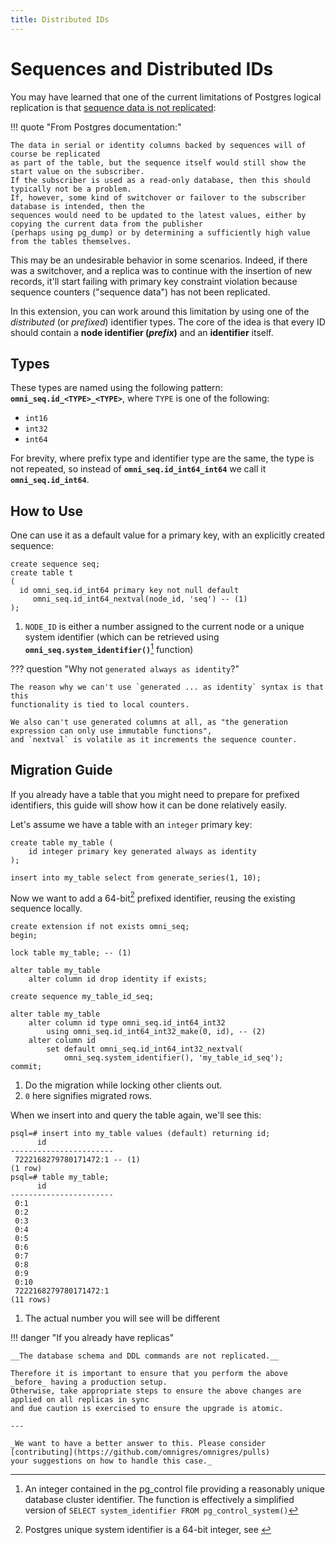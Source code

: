 ```yaml
---
title: Distributed IDs
---
```


<!-- @formatter:off -->
# Sequences and Distributed IDs

You may have learned that one of the current limitations of Postgres logical replication is
that [sequence data is not replicated](https://www.postgresql.org/docs/current/logical-replication-restrictions.html):

!!! quote "From Postgres documentation:"
    
    The data in serial or identity columns backed by sequences will of course be replicated
    as part of the table, but the sequence itself would still show the start value on the subscriber. 
    If the subscriber is used as a read-only database, then this should typically not be a problem. 
    If, however, some kind of switchover or failover to the subscriber database is intended, then the
    sequences would need to be updated to the latest values, either by copying the current data from the publisher 
    (perhaps using pg_dump) or by determining a sufficiently high value from the tables themselves.

This may be an undesirable behavior in some scenarios. Indeed, if there was a switchover, and a replica
was to continue with the insertion of new records, it'll start failing with primary key constraint violation
because sequence counters ("sequence data") has not been replicated.

In this extension, you can work around this limitation by using one of the _distributed_ (or _prefixed_) identifier types.
The core of the idea is that every ID should contain a __node identifier (_prefix_)__ and an __identifier__ itself.

## Types

These types are named using the following pattern: __`omni_seq.id_<TYPE>_<TYPE>`__, where `TYPE` is one
of the following:

* `int16`
* `int32`
* `int64`

For brevity, where prefix type and identifier type are the same, the type is not repeated,
so instead of __`omni_seq.id_int64_int64`__ we call it __`omni_seq.id_int64`__.

## How to Use

One can use it as a default value for a primary key, with an explicitly created sequence:

```postgresql
create sequence seq;
create table t
(
  id omni_seq.id_int64 primary key not null default
     omni_seq.id_int64_nextval(node_id, 'seq') -- (1)
);
```

1. `NODE_ID` is either a number assigned to the current node or a unique system identifier (which can be retrieved
using __`omni_seq.system_identifier()`__[^system_identifier] function)


??? question "Why not `generated always as identity`?"

    The reason why we can't use `generated ... as identity` syntax is that this
    functionality is tied to local counters.

    We also can't use generated columns at all, as "the generation expression can only use immutable functions",
    and `nextval` is volatile as it increments the sequence counter.

[^system_identifier]: 

      An integer contained in the pg_control file providing a reasonably unique database cluster identifier. 
      The function is effectively a simplified version of `SELECT system_identifier FROM pg_control_system()`

## Migration Guide

If you already have a table that you might need to prepare for prefixed identifiers, this guide
will show how it can be done relatively easily.

Let's assume we have a table with an `integer` primary key:

```postgresql
create table my_table (
    id integer primary key generated always as identity
);

insert into my_table select from generate_series(1, 10);
```

Now we want to add a 64-bit[^why-64] prefixed identifier, reusing the existing sequence locally.

[^why-64]: Postgres unique system identifier is a 64-bit integer, see [^system_identifier]

```postgresql
create extension if not exists omni_seq;
begin;

lock table my_table; -- (1)

alter table my_table
    alter column id drop identity if exists;

create sequence my_table_id_seq;

alter table my_table
    alter column id type omni_seq.id_int64_int32 
        using omni_seq.id_int64_int32_make(0, id), -- (2)
    alter column id 
        set default omni_seq.id_int64_int32_nextval(
            omni_seq.system_identifier(), 'my_table_id_seq');
commit;
```

1. Do the migration while locking other clients out.
2. `0` here signifies migrated rows.

When we insert into and query the table again, we'll see this:

```postgresql
psql=# insert into my_table values (default) returning id;
      id           
-----------------------
 7222168279780171472:1 -- (1)
(1 row)
psql=# table my_table;
      id           
-----------------------
 0:1
 0:2
 0:3
 0:4
 0:5
 0:6
 0:7
 0:8
 0:9
 0:10
 7222168279780171472:1
(11 rows)
```

1. The actual number you will see will be different

!!! danger "If you already have replicas"

    __The database schema and DDL commands are not replicated.__

    Therefore it is important to ensure that you perform the above _before_ having a production setup. 
    Otherwise, take appropriate steps to ensure the above changes are applied on all replicas in sync
    and due caution is exercised to ensure the upgrade is atomic.

    ---

    _We want to have a better answer to this. Please consider [contributing](https://github.com/omnigres/omnigres/pulls)
    your suggestions on how to handle this case._
    